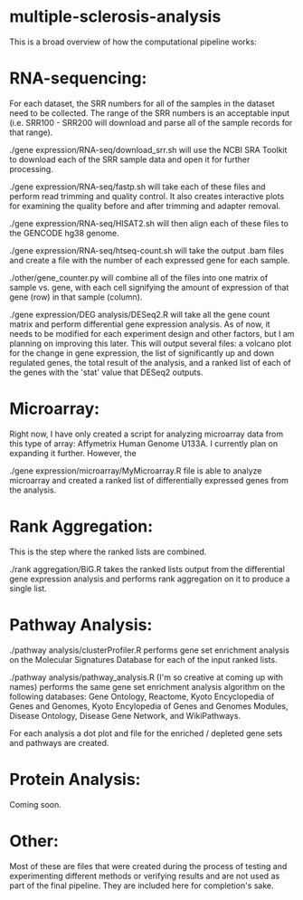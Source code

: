 # multiple-sclerosis-analysis

This is a broad overview of how the computational pipeline works:

# RNA-sequencing:

For each dataset, the SRR numbers for all of the samples in the dataset need to be collected. The range of the SRR numbers is an acceptable input (i.e. SRR100 - SRR200 will download and parse all of the sample records for that range).

./gene expression/RNA-seq/download_srr.sh will use the NCBI SRA Toolkit to download each of the SRR sample data and open it for further processing.

./gene expression/RNA-seq/fastp.sh will take each of these files and perform read trimming and quality control. It also creates interactive plots for examining the quality before and after trimming and adapter removal.

./gene expression/RNA-seq/HISAT2.sh will then align each of these files to the GENCODE hg38 genome.

./gene expression/RNA-seq/htseq-count.sh will take the output .bam files and create a file with the number of each expressed gene for each sample.

./other/gene_counter.py will combine all of the files into one matrix of sample vs. gene, with each cell signifying the amount of expression of that gene (row) in that sample (column).

./gene expression/DEG analysis/DESeq2.R will take all the gene count matrix and perform differential gene expression analysis. As of now, it needs to be modified for each experiment design and other factors, but I am planning on improving this later. This will output several files: a volcano plot for the change in gene expression, the list of significantly up and down regulated genes, the total result of the analysis, and a ranked list of each of the genes with the 'stat' value that DESeq2 outputs.

# Microarray:

Right now, I have only created a script for analyzing microarray data from this type of array: Affymetrix Human Genome U133A. I currently plan on expanding it further. However, the 

./gene expression/microarray/MyMicroarray.R file is able to analyze microarray and created a ranked list of differentially expressed genes from the analysis.

# Rank Aggregation:

This is the step where the ranked lists are combined. 

./rank aggregation/BiG.R takes the ranked lists output from the differential gene expression analysis and performs rank aggregation on it to produce a single list.

# Pathway Analysis:

./pathway analysis/clusterProfiler.R performs gene set enrichment analysis on the Molecular Signatures Database for each of the input ranked lists.

./pathway analysis/pathway_analysis.R (I'm so creative at coming up with names) performs the same gene set enrichment analysis algorithm on the following databases: Gene Ontology, Reactome, Kyoto Encyclopedia of Genes and Genomes, Kyoto Encylopedia of Genes and Genomes Modules, Disease Ontology, Disease Gene Network, and WikiPathways.

For each analysis a dot plot and file for the enriched / depleted gene sets and pathways are created. 

# Protein Analysis:

Coming soon.

# Other:

Most of these are files that were created during the process of testing and experimenting different methods or verifying results and are not used as part of the final pipeline. They are included here for completion's sake.
